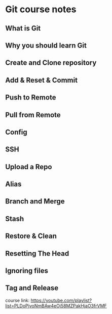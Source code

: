 # Git course notes

## What is Git

## Why you should learn Git

## Create and Clone repository

## Add & Reset & Commit

## Push to Remote

## Pull from Remote

## Config

## SSH

## Upload a Repo

## Alias

## Branch and Merge

## Stash

## Restore & Clean

## Resetting The Head

## Ignoring files

## Tag and Release

course link: https://youtube.com/playlist?list=PLDoPjvoNmBAw4eOj58MZPakHjaO3frVMF
